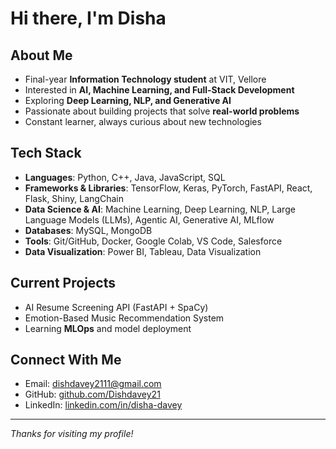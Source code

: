 # Hi there, I'm Disha

## About Me
- Final-year **Information Technology student** at VIT, Vellore  
- Interested in **AI, Machine Learning, and Full-Stack Development**  
- Exploring **Deep Learning, NLP, and Generative AI**  
- Passionate about building projects that solve **real-world problems**  
- Constant learner, always curious about new technologies  

## Tech Stack
- **Languages**: Python, C++, Java, JavaScript, SQL  
- **Frameworks & Libraries**: TensorFlow, Keras, PyTorch, FastAPI, React, Flask, Shiny, LangChain  
- **Data Science & AI**: Machine Learning, Deep Learning, NLP, Large Language Models (LLMs), Agentic AI, Generative AI, MLflow  
- **Databases**: MySQL, MongoDB  
- **Tools**: Git/GitHub, Docker, Google Colab, VS Code, Salesforce  
- **Data Visualization**: Power BI, Tableau, Data Visualization  

## Current Projects
- AI Resume Screening API (FastAPI + SpaCy)  
- Emotion-Based Music Recommendation System  
- Learning **MLOps** and model deployment  

## Connect With Me
- Email: [dishdavey2111@gmail.com](mailto:dishdavey2111@gmail.com)  
- GitHub: [github.com/Dishdavey21](https://github.com/Dishdavey21)  
- LinkedIn: [linkedin.com/in/disha-davey](https://linkedin.com/in/disha-davey)  

---
*Thanks for visiting my profile!*
